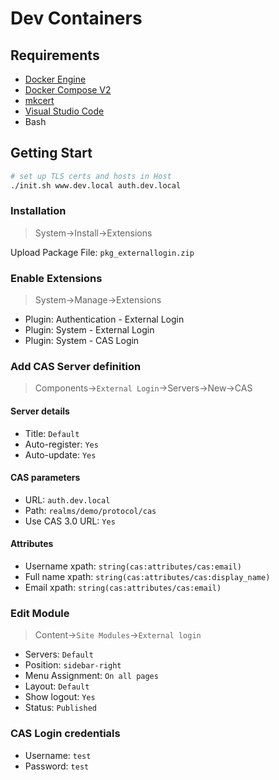 # Dev Containers

## Requirements

- [Docker Engine](https://docs.docker.com/install/)
- [Docker Compose V2](https://docs.docker.com/compose/cli-command/)
- [mkcert](https://github.com/FiloSottile/mkcert)
- [Visual Studio Code](https://code.visualstudio.com/)
- Bash

## Getting Start

```sh
# set up TLS certs and hosts in Host
./init.sh www.dev.local auth.dev.local
```

### Installation

> System->Install->Extensions

Upload Package File: `pkg_externallogin.zip`

### Enable Extensions

> System->Manage->Extensions

- Plugin: Authentication - External Login
- Plugin: System - External Login
- Plugin: System - CAS Login

### Add CAS Server definition

> Components->`External Login`->Servers->New->CAS

#### Server details

- Title: `Default`
- Auto-register: `Yes`
- Auto-update: `Yes`

#### CAS parameters

- URL: `auth.dev.local`
- Path: `realms/demo/protocol/cas`
- Use CAS 3.0 URL: `Yes`

#### Attributes

- Username xpath: `string(cas:attributes/cas:email)`
- Full name xpath: `string(cas:attributes/cas:display_name)`
- Email xpath: `string(cas:attributes/cas:email)`

### Edit Module

> Content->`Site Modules`->`External login`

- Servers: `Default`
- Position: `sidebar-right`
- Menu Assignment: `On all pages`
- Layout: `Default`
- Show logout: `Yes`
- Status: `Published`

### CAS Login credentials

- Username: `test`
- Password: `test`
